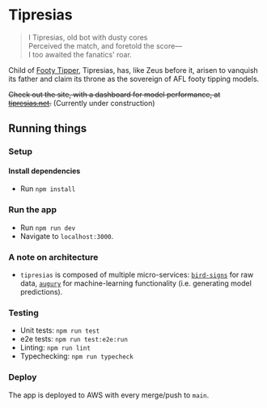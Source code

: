 # Tipresias

> I Tipresias, old bot with dusty cores<br>
> Perceived the match, and foretold the score—<br>
> I too awaited the fanatics' roar.<br>

Child of [Footy Tipper](https://github.com/cfranklin11/footy-tipper), Tipresias, has, like Zeus before it, arisen to vanquish its father and claim its throne as the sovereign of AFL footy tipping models.

~~Check out the site, with a dashboard for model performance, at [tipresias.net](http://www.tipresias.net).~~ (Currently under construction)

## Running things

### Setup

#### Install dependencies

- Run `npm install`

### Run the app

- Run `npm run dev`
- Navigate to `localhost:3000`.

### A note on architecture

- `tipresias` is composed of multiple micro-services: [`bird-signs`](https://github.com/tipresias/bird-signs) for raw data, [`augury`](https://github.com/tipresias/augury) for machine-learning functionality (i.e. generating model predictions).

### Testing

- Unit tests: `npm run test`
- e2e tests: `npm run test:e2e:run`
- Linting: `npm run lint`
- Typechecking: `npm run typecheck`

### Deploy

The app is deployed to AWS with every merge/push to `main`.
